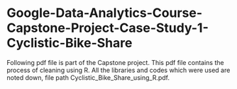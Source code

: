 # Google-Data-Analytics-Course-Capstone-Project-Case-Study-1-Cyclistic-Bike-Share

Following pdf file is part of the Capstone project. This pdf file contains the process of cleaning using R. All the libraries and codes which were used are noted down, file path Cyclistic_Bike_Share_using_R.pdf.
